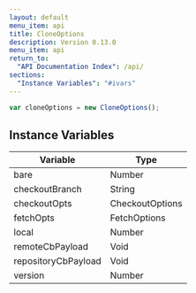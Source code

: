 ```yaml
---
layout: default
menu_item: api
title: CloneOptions
description: Version 0.13.0
menu_item: api
return_to:
  "API Documentation Index": /api/
sections:
  "Instance Variables": "#ivars"
---
```


```js
var cloneOptions = new CloneOptions();
```

## <a name="ivars"></a>Instance Variables

| Variable | Type |
| --- | --- |
| <a name="bare"></a>bare | Number |
| <a name="checkoutBranch"></a>checkoutBranch | String |
| <a name="checkoutOpts"></a>checkoutOpts | CheckoutOptions |
| <a name="fetchOpts"></a>fetchOpts | FetchOptions |
| <a name="local"></a>local | Number |
| <a name="remoteCbPayload"></a>remoteCbPayload | Void |
| <a name="repositoryCbPayload"></a>repositoryCbPayload | Void |
| <a name="version"></a>version | Number |

